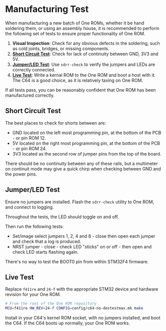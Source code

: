 # Manufacturing Test

When manufacturing a new batch of One ROMs, whether it be hand soldering them, or using an assembly house, it is recommended to perform the following set of tests to ensure proper functionality of One ROM.

1. **Visual Inspection**: Check for any obvious defects in the soldering, such as cold joints, bridges, or missing components.
2. **[Short Circuit Test](#short-circuit-test)**: Check for lack of continuity between GND, 3V3 and 5V.
3. **[Jumper/LED Test](#jumper-led-test)**: Use `sdrr-check` to verify the jumpers and LEDs are correctly connected.
4. **[Live Test](#live-test)**: Write a kernal ROM to the One ROM and boot a host with it.  The C64 is a good choice, as it is relatively taxing on One ROM.

If all tests pass, you can be reasonably confident that One ROM has been manufactured correctly.

## Short Circuit Test

The best places to check for shorts between are:

- GND located on the left most programming pin, at the bottom of the PCB - or pin ROM 12.
- 5V located on the right most programming pin, at the bottom of the PCB - or pin ROM 24.
- 3V3 located as the second row of jumper pins from the top of the board.

There should be no continuity between any of these rails, but a multimeter on continuit mode may give a quick chirp when checking between GND and the power pins.

## Jumper/LED Test

Ensure no jumpers are installed.  Flash the `sdrr-check` utility to One ROM, and connect to logging.

Throughout the tests, the LED should toggle on and off.

Then run the following tests:

- Set/image select jumpers 1, 2, 4 and 8 - close then open each jumper and check that a log is produced.
- NRST jumper - close - check LED "sticks" on or off - then open and check LED starts flashing again.

There's no way to test the BOOT0 pin from within STM32F4 firmware.  

## Live Test

Replace `f411re` and `24-f` with the appropriate STM32 device and hardware revision for your One ROM.

```bash
# From the root of the One ROM repository
MCU=f411re HW_REV=24-f CONFIG=config/c64-no-destestmax.mk make
```

Install in your C64's kernel ROM socket, with no jumpers installed, and boot the C64.  If the C64 boots up normally, your One ROM works.
